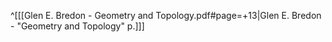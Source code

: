 ^[[[Glen E. Bredon - Geometry and Topology.pdf#page=+13|Glen E. Bredon - "Geometry and Topology" p.]]]